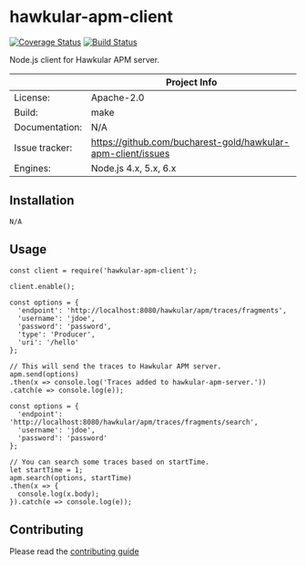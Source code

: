 # hawkular-apm-client

[![Coverage Status](https://coveralls.io/repos/github/bucharest-gold/hawkular-apm-client/badge.svg)](https://coveralls.io/github/bucharest-gold/hawkular-apm-client)
[![Build Status](https://travis-ci.org/bucharest-gold/hawkular-apm-client.svg?branch=master)](https://travis-ci.org/bucharest-gold/hawkular-apm-client)

Node.js client for Hawkular APM server.

|                 | Project Info  |
| --------------- | ------------- |
| License:        | Apache-2.0 |
| Build:          | make |
| Documentation:  | N/A |
| Issue tracker:  | https://github.com/bucharest-gold/hawkular-apm-client/issues |
| Engines:        | Node.js 4.x, 5.x, 6.x |

## Installation

    N/A

## Usage

    const client = require('hawkular-apm-client');

    client.enable();

    const options = {
      'endpoint': 'http://localhost:8080/hawkular/apm/traces/fragments',
      'username': 'jdoe',
      'password': 'password',
      'type': 'Producer',
      'uri': '/hello'
    };

    // This will send the traces to Hawkular APM server.
    apm.send(options)
    .then(x => console.log('Traces added to hawkular-apm-server.'))
    .catch(e => console.log(e));

    const options = {
      'endpoint': 'http://localhost:8080/hawkular/apm/traces/fragments/search',
      'username': 'jdoe',
      'password': 'password'
    };

    // You can search some traces based on startTime.
    let startTime = 1;
    apm.search(options, startTime)
    .then(x => {
      console.log(x.body);
    }).catch(e => console.log(e));


## Contributing

Please read the [contributing guide](./CONTRIBUTING.md)